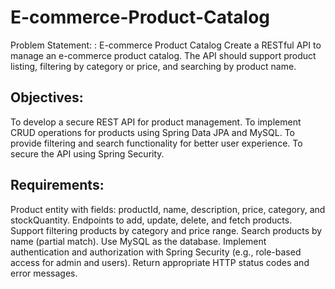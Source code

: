 # E-commerce-Product-Catalog
Problem Statement: : E-commerce Product Catalog Create a RESTful API to manage an e-commerce product catalog. The API should support product listing, filtering by category or price, and searching by product name.

## Objectives:
To develop a secure REST API for product management.
To implement CRUD operations for products using Spring Data JPA and MySQL.
To provide filtering and search functionality for better user experience.
To secure the API using Spring Security.

## Requirements:
Product entity with fields: productId, name, description, price, category, and stockQuantity.
Endpoints to add, update, delete, and fetch products.
Support filtering products by category and price range.
Search products by name (partial match).
Use MySQL as the database.
Implement authentication and authorization with Spring Security (e.g., role-based access for admin and users).
Return appropriate HTTP status codes and error messages.
